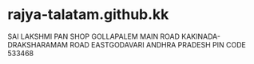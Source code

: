# rajya-talatam.github.kk
SAI LAKSHMI PAN SHOP GOLLAPALEM MAIN ROAD KAKINADA-DRAKSHARAMAM ROAD EASTGODAVARI ANDHRA PRADESH PIN CODE 533468
